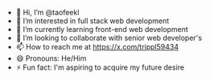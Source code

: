 - 👋 Hi, I’m @taofeekl
- 👀 I’m interested in full stack web development
- 🌱 I’m currently learning front-end web development
- 💞️ I’m looking to collaborate with senior web developer's
- 📫 How to reach me at https://x.com/trippl59434
- 😄 Pronouns: He/Him
- ⚡ Fun fact: I'm aspiring to acquire my future desire

<!---
taofeekl/taofeekl is a ✨ special ✨ repository because its `README.md` (this file) appears on your GitHub profile.
You can click the Preview link to take a look at your changes.
--->
